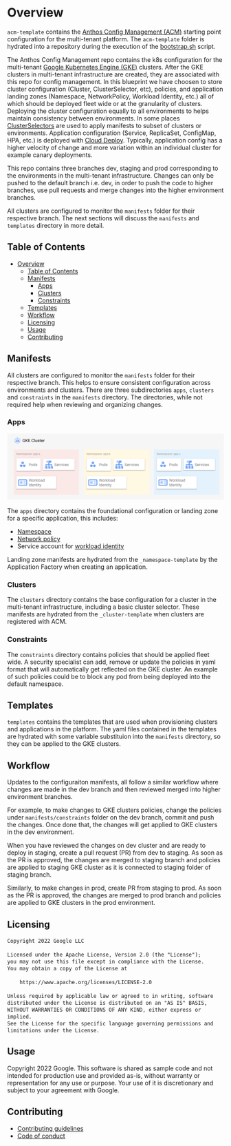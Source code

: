 # Overview

`acm-template` contains the [Anthos Config Management (ACM)][acm] starting point configuration for the multi-tenant platform. The `acm-template` folder is hydrated into a repository during the execution of the [bootstrap.sh][bootstrap]
script.

The Anthos Config Management repo contains the k8s configuration for the multi-tenant [Google Kubernetes Engine (GKE)][gke] clusters. After the GKE clusters in multi-tenant infrastructure are created, they are associated with this repo for config management. In this blueprint we have choosen to store cluster configuration (Cluster, ClusterSelector, etc), policies, and application landing zones (Namespace, NetworkPolicy, Workload Identity, etc.) all of which should be deployed fleet wide or at the granularity of clusters. Deploying the cluster configuration equally to all environments to helps maintain consistency between environments. In some places [ClusterSelectors][cluster-selectors] are used to apply manifests to subset of clusters or environments. Application configuration (Service, ReplicaSet, ConfigMap, HPA, etc.) is deployed with [Cloud Deploy][cloud-deploy]. Typically, application config has a higher velocity of change and more variation within an individual cluster for example canary deployments.

This repo contains three branches dev, staging and prod corresponding to the environments in the multi-tenant infrastructure. Changes can only be pushed to the default branch i.e. dev, in order to push the code to higher branches, use pull requests and merge changes into the higher environment branches.

All clusters are configured to monitor the `manifests` folder for their respective branch. The next sections will discuss the `manifests` and `templates` directory in more detail.

## Table of Contents

- [Overview](#overview)
  - [Table of Contents](#table-of-contents)
  - [Manifests](#manifests)
    - [Apps](#apps)
    - [Clusters](#clusters)
    - [Constraints](#constraints)
  - [Templates](#templates)
  - [Workflow](#workflow)
  - [Licensing](#licensing)
  - [Usage](#usage)
  - [Contributing](#contributing)

## Manifests

All clusters are configured to monitor the `manifests` folder for their respective branch. This helps to ensure consistent configuration across environments and clusters.  There are three subdirectories `apps`, `clusters` and `constraints` in the `manifests` directory.  The directories, while not required help when reviewing and organizing changes.

### Apps

![app-landing-zone](../resources/app-landing-zones.png)

The `apps` directory contains the foundational configuration or landing zone for a specific application, this includes:

-   [Namespace][namespace]
-   [Network policy][network-policies]
-   Service account for [workload identity][workload-identity]

Landing zone manifests are hydrated from the `_namespace-template` by the Application Factory when creating an application.

### Clusters

The `clusters` directory contains the base configuration for a cluster in the multi-tenant infrastructure, including a basic cluster selector. These manifests are hydrated from the `_cluster-template` when clusters are registered with ACM.

### Constraints

The `constraints` directory contains policies that should be applied fleet wide. A security specialist can add, remove or update the policies in yaml format that will automatically get reflected on the GKE cluster. An example of such policies could be to block any pod from being deployed into the default namespace.

## Templates

`templates` contains the templates that are used when provisioning clusters and applications in the platform. The yaml files contained in the templates are hydrated with some variable substituion into the `manifests` directory, so they can be applied to the GKE clusters.

## Workflow

Updates to the configuraiton manifests, all follow a similar workflow where changes are made in the dev branch and then reviewed merged into higher environment branches.

For example, to make changes to GKE clusters policies, change the policies under `manifests/constraints` folder on the dev branch, commit and push the changes. Once done that, the changes will get applied to GKE clusters in the dev environment.

When you have reviewed the changes on dev cluster and are ready to deploy in staging, create a pull request (PR) from dev to staging. As soon as the PR is approved, the changes are merged to staging branch and policies are applied to staging GKE cluster as it is connected to staging folder of staging branch.

Similarly, to make changes in prod, create PR from staging to prod. As soon as the PR is approved, the changes are merged to prod branch and policies are applied to GKE clusters in the prod environment.

## Licensing

```lang-none
Copyright 2022 Google LLC

Licensed under the Apache License, Version 2.0 (the "License");
you may not use this file except in compliance with the License.
You may obtain a copy of the License at

    https://www.apache.org/licenses/LICENSE-2.0

Unless required by applicable law or agreed to in writing, software
distributed under the License is distributed on an "AS IS" BASIS,
WITHOUT WARRANTIES OR CONDITIONS OF ANY KIND, either express or implied.
See the License for the specific language governing permissions and
limitations under the License.
```

## Usage

Copyright 2022 Google. This software is shared as sample code and not intended
for production use and provided as-is, without warranty or representation for
any use or purpose. Your use of it is discretionary and subject to your
agreement with Google.

## Contributing

*   [Contributing guidelines][contributing-guidelines]
*   [Code of conduct][code-of-conduct]

<!-- LINKS: https://www.markdownguide.org/basic-syntax/#reference-style-links -->

[contributing-guidelines]: CONTRIBUTING.md
[code-of-conduct]: code-of-conduct.md

[acm]: https://cloud.google.com/anthos/config-management
[cloud-deploy]: https://cloud.google.com/deploy
[cluster-selectors]: https://cloud.google.com/anthos-config-management/docs/how-to/clusterselectors
[gke]: https://cloud.google.com/kubernetes-engine
[bootstrap]: ../launch-scripts/bootstraps.sh
[workload-identity]: https://cloud.google.com/kubernetes-engine/docs/how-to/workload-identity
[namespace]: https://kubernetes.io/docs/concepts/overview/working-with-objects/namespaces/
[network-policies]: https://kubernetes.io/docs/concepts/services-networking/network-policies/
